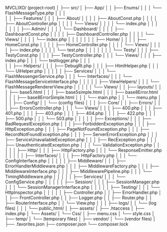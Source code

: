 MVCLIXO/ (project-root)
│
├── src/
│   ├── App/
│   │   ├── Enums/
│   │   │   └── FlashMessageType.php
│   │   │   
│   │   ├── Features/
│   │   │   ├── About/
│   │   │   │   ├── AboutConst.php
│   │   │   │   ├── AboutController.php
│   │   │   │   └── Views/
│   │   │   │       └── index.php
│   │   │   │
│   │   │   ├── Admin/
│   │   │   │   └── Dashboard/
│   │   │   │       ├── DashboardConst.php
│   │   │   │       ├── DashboardController.php
│   │   │   │       └── Views/
│   │   │   │           └── index.php
│   │   │   │
│   │   │   ├── Home/
│   │   │   │   ├── HomeConst.php
│   │   │   │   ├── HomeController.php
│   │   │   │   └── Views/
│   │   │   │       ├── index.php
│   │   │   │       └── test.php
│   │   │   │
│   │   │   └── Testy/
│   │   │       ├── TestyConst.php
│   │   │       ├── TestyController.php
│   │   │       └── Views/
│   │   │           ├── index.php
│   │   │           └── testlogger.php
│   │   │   
│   │   ├── Helpers/
│   │   │   ├── DebugRt.php
│   │   │   ├── HtmlHelper.php
│   │   │   └── UiHelper.php
│   │   │
│   │   ├── Services/
│   │   │   └── FlashMessengerService.php
│   │   │       └── Interfaces/
│   │   │           └── FlashMessageServiceInterface.php
│   │   │
│   │   ├── ViewHelpers/
│   │   │   └── FlashMessageRendererView.php
│   │   │
│   │   └── Views/
│   │       ├── layouts/
│   │       │   ├── base5.html
│   │       │   ├── base5simple.html
│   │       │   ├── base8Error.html
│   │       │   ├── base8ErrorSimple.html
│   │       │   └── main.php
│   │       └── menu.php
│   │
│   ├── Config/
│   │   └── (config files)
│   │
│   ├── Core/
│   │   ├── Errors/
│   │   │   ├── ErrorsController.php
│   │   │   └── Views/
│   │   │       ├── 400.php
│   │   │       ├── 401.php
│   │   │       ├── 403.php
│   │   │       ├── 404.php
│   │   │       ├── 422.php
│   │   │       ├── 500.php
│   │   │       └── 503.php
│   │   │
│   │   ├── Exceptions/
│   │   │   ├── BadRequestException.php
│   │   │   ├── ForbiddenException.php
│   │   │   ├── HttpException.php
│   │   │   ├── PageNotFoundException.php
│   │   │   ├── RecordNotFoundException.php
│   │   │   ├── ServerErrorException.php
│   │   │   ├── ServiceUnavailableException.php
│   │   │   ├── RecException.php
│   │   │   ├── UnauthenticatedException.php
│   │   │   └── ValidationException.php
│   │   │
│   │   ├── Http/
│   │   │   ├── HttpFactory.php
│   │   │   └── ResponseEmitter.php
│   │   │
│   │   ├── Interfaces/
│   │   │   ├── HttpFactory.php
│   │   │   └── ConfigInterface.php
│   │   │
│   │   ├── Middleware/
│   │   │   ├── ErrorHandlerMiddleware.php
│   │   │   ├── MiddlewareFactory.php
│   │   │   ├── MiddlewareInterface.php
│   │   │   ├── MiddlewarePipeline.php
│   │   │   └── TimingMiddleware.php
│   │   │
│   │   ├── Services/
│   │   │   └── ConfigService.php
│   │   │
│   │   ├── Session/
│   │   │   ├── SessionManager.php
│   │   │   └── SessionManagerInterface.php
│   │   │
│   │   ├── Testing/
│   │   │   └── HttpInspector.php
│   │   │
│   │   ├── Controller.php
│   │   ├── ErrorHandler.php
│   │   ├── FrontController.php
│   │   ├── Logger.php
│   │   ├── Router.php
│   │   ├── RouterInterface.php
│   │   └── View.php
│   │
│   ├── logs/
│   │   └── (log files)
│   │
│   └── public_html/
│       ├── assets/
│       ├── .htaccess
│       ├── index.php
│       └── Assets/
│           └── Css/
│               ├── menu.css
│               └── style.css
│
├── temp/
│   └── (temporary files)
│
├── vendor/
│   └── (vendor files)
│
├── .favorites.json
├── composer.json
└── composer.lock